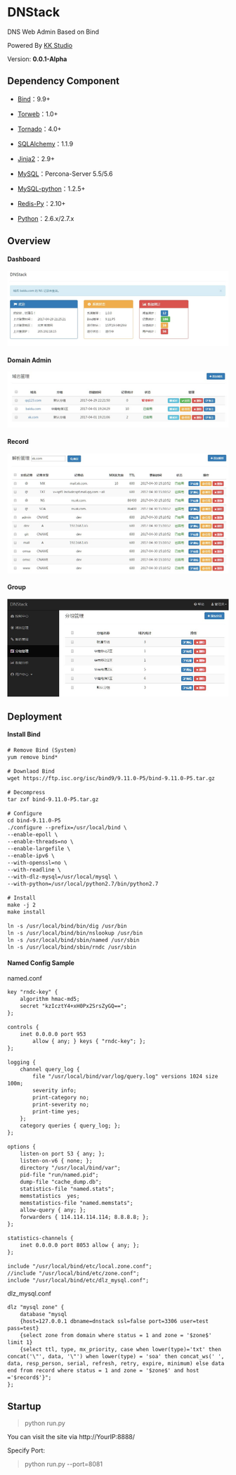 DNStack
=======

DNS Web Admin Based on Bind

Powered By [KK Studio](http://github.com/kkstu)

Version: **0.0.1-Alpha**


## Dependency Component

- [Bind](http://www.isc.org)：9.9+

- [Torweb](https://github.com/kkstu/Torweb)：1.0+

- [Tornado](http://www.tornadoweb.org/)：4.0+

- [SQLAlchemy](http://www.sqlalchemy.org/)：1.1.9

- [Jinja2](http://jinja.pocoo.org/)：2.9+

- [MySQL](http://www.percona.com/)：Percona-Server 5.5/5.6

- [MySQL-python](http://pypi.python.org/pypi/MySQL-python)：1.2.5+

- [Redis-Py](https://github.com/andymccurdy/redis-py)：2.10+

- [Python](http://www.python.org)：2.6.x/2.7.x


## Overview

#### Dashboard

![Dashboard](static/img/screenshot/dashboard.jpg)


#### Domain Admin

![Domain](static/img/screenshot/domain.jpg)


#### Record

![Record](static/img/screenshot/record.jpg)


#### Group

![Group](static/img/screenshot/group.jpg)


## Deployment

#### Install Bind

```shell
# Remove Bind (System)
yum remove bind*

# Downlaod Bind
wget https://ftp.isc.org/isc/bind9/9.11.0-P5/bind-9.11.0-P5.tar.gz

# Decompress
tar zxf bind-9.11.0-P5.tar.gz

# Configure
cd bind-9.11.0-P5
./configure --prefix=/usr/local/bind \
--enable-epoll \
--enable-threads=no \
--enable-largefile \
--enable-ipv6 \
--with-openssl=no \
--with-readline \
--with-dlz-mysql=/usr/local/mysql \
--with-python=/usr/local/python2.7/bin/python2.7

# Install
make -j 2
make install

ln -s /usr/local/bind/bin/dig /usr/bin
ln -s /usr/local/bind/bin/nslookup /usr/bin
ln -s /usr/local/bind/sbin/named /usr/sbin
ln -s /usr/local/bind/sbin/rndc /usr/sbin
```

#### Named Config Sample

named.conf

```
key "rndc-key" {
 	algorithm hmac-md5;
 	secret "kzIcztY4+xH0Px2SrsZyGQ==";
};

controls {
	inet 0.0.0.0 port 953
	    allow { any; } keys { "rndc-key"; };
};

logging {
    channel query_log {
        file "/usr/local/bind/var/log/query.log" versions 1024 size 100m;
        severity info;
        print-category no;
        print-severity no;
        print-time yes;
    };
    category queries { query_log; };
};

options {
    listen-on port 53 { any; };
    listen-on-v6 { none; };
    directory "/usr/local/bind/var";
    pid-file "run/named.pid";
    dump-file "cache_dump.db";
    statistics-file "named.stats";
    memstatistics  yes;
    memstatistics-file "named.memstats";
    allow-query { any; };
    forwarders { 114.114.114.114; 8.8.8.8; };
};

statistics-channels {
    inet 0.0.0.0 port 8053 allow { any; };
};

include "/usr/local/bind/etc/local.zone.conf";
//include "/usr/local/bind/etc/zone.conf";
include "/usr/local/bind/etc/dlz_mysql.conf";
```

dlz_mysql.conf

```
dlz "mysql zone" {
    database "mysql
    {host=127.0.0.1 dbname=dnstack ssl=false port=3306 user=test pass=test}
    {select zone from domain where status = 1 and zone = '$zone$' limit 1}
    {select ttl, type, mx_priority, case when lower(type)='txt' then concat('\"', data, '\"') when lower(type) = 'soa' then concat_ws(' ', data, resp_person, serial, refresh, retry, expire, minimum) else data end from record where status = 1 and zone = '$zone$' and host ='$record$'}";
};
```


## Startup

> python run.py

You can visit the site via http://YourIP:8888/

Specify Port:

> python run.py --port=8081

